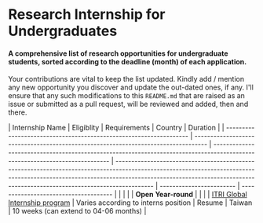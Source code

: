 # Research Internship for Undergraduates

#### A comprehensive list of research opportunities for undergraduate students, sorted according to the deadline (month) of each application.

Your contributions are vital to keep the list updated. Kindly add / mention any new opportunity you discover and update the out-dated ones, if any. I'll ensure that any such modifications to this `README.md` that are raised as an issue or submitted as a pull request, will be reviewed and added, then and there.



| Internship Name                                                    | Eligiblity                                                                         | Requirements                                                                                                                 | Country                  | Duration                              |
| ------------------------------------------------------------------ | ---------------------------------------------------------------------------------- | --------------------------------------------------------------------------------------------------------------------------- | ------------------------------------------------------------------------------------------------------------------------------------------------------------------------------------------------------------------------------------------------------ | ------------------------ | ------------------------------------- |
| | | | **Open Year-round** | | |
| [ITRI Global Internship program](https://www.itri.org.tw/english/ListStyle.aspx?DisplayStyle=05&SiteID=1&MmmID=617731531432246346)                                     | Varies according to interns position                                               | Resume                                                                                                                                                                        | Taiwan                   | 10 weeks (can extend to 04-06 months) |
